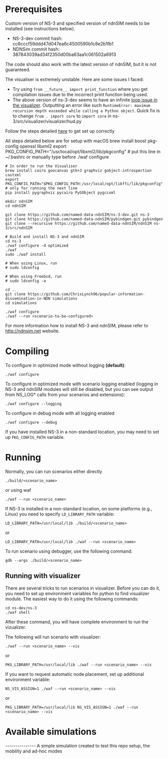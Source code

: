 Prerequisites
=============

Custom version of NS-3 and specified version of ndnSIM needs to be installed (see instructions below).

- NS-3-dev commit hash: cc8cccf59ddd47d047ea6c4500590b1c8e2b1fb1
- NDNSim commit hash: 387843039ad34f2350d00ba63aa1c061502a6913

The code should also work with the latest version of ndnSIM, but it is not guaranteed.

The visualiser is extremely unstable. Here are some issues I faced:

- Try using `from __future__ import print_function` where you get compilation issues due to the incorrect print function being used.
- The above version of ns-3-dev seems to have an infinite [loop issue in the visualizer](https://github.com/named-data-ndnSIM/ndnSIM/issues/93). Outputting an error like such `RuntimeError: maximum recursion depth exceeded while calling a Python object`. Quick fix is to change `from . import core` to `import core` in ns-3/src/visualizer/visualizer/hud.py

Follow the steps detailed [here](https://ndnsim.net/current/getting-started.html) to get set up correctly

All steps detailed below are for setup with macOS
    brew install boost pkg-config openssl libxml2
    export PKG_CONFIG_PATH="/usr/local/opt/libxml2/lib/pkgconfig"   # put this line in ~/.bashrc or manually type before ./waf configure

    # In order to run the Visualiser
    brew install cairo goocanvas gtk+3 graphviz gobject-introspection castxml
    export PKG_CONFIG_PATH="$PKG_CONFIG_PATH:/usr/local/opt/libffi/lib/pkgconfig"  # only for running the next line
    pip install pygraphviz pycairo PyGObject pygccxml

    mkdir ndnSIM
    cd ndnSIM

    git clone https://github.com/named-data-ndnSIM/ns-3-dev.git ns-3
    git clone https://github.com/named-data-ndnSIM/pybindgen.git pybindgen
    git clone --recursive https://github.com/named-data-ndnSIM/ndnSIM ns-3/src/ndnSIM

    # Build and install NS-3 and ndnSIM
    cd ns-3
    ./waf configure -d optimized
    ./waf
    sudo ./waf install

    # When using Linux, run
    # sudo ldconfig

    # When using Freebsd, run
    # sudo ldconfig -a

    cd ..
    git clone https://github.com/ChrisLynch96/popular-information-dissemination-in-NDN simulations
    cd simulations

    ./waf configure
    ./waf --run <scenario-to-be-configured>

For more information how to install NS-3 and ndnSIM, please refer to http://ndnsim.net website.

Compiling
=========

To configure in optimized mode without logging **(default)**:

    ./waf configure

To configure in optimized mode with scenario logging enabled (logging in NS-3 and ndnSIM modules will still be disabled,
but you can see output from NS_LOG* calls from your scenarios and extensions):

    ./waf configure --logging

To configure in debug mode with all logging enabled

    ./waf configure --debug

If you have installed NS-3 in a non-standard location, you may need to set up ``PKG_CONFIG_PATH`` variable.

Running
=======

Normally, you can run scenarios either directly

    ./build/<scenario_name>

or using waf

    ./waf --run <scenario_name>

If NS-3 is installed in a non-standard location, on some platforms (e.g., Linux) you need to specify ``LD_LIBRARY_PATH`` variable:

    LD_LIBRARY_PATH=/usr/local/lib ./build/<scenario_name>

or

    LD_LIBRARY_PATH=/usr/local/lib ./waf --run <scenario_name>

To run scenario using debugger, use the following command:

    gdb --args ./build/<scenario_name>

Running with visualizer
-----------------------

There are several tricks to run scenarios in visualizer.  Before you can do it, you need to set up environment variables for python to find visualizer module.  The easiest way to do it using the following commands:

    cd ns-dev/ns-3
    ./waf shell

After these command, you will have complete environment to run the vizualizer.

The following will run scenario with visualizer:

    ./waf --run <scenario_name> --vis

or

    PKG_LIBRARY_PATH=/usr/local/lib ./waf --run <scenario_name> --vis

If you want to request automatic node placement, set up additional environment variable:

    NS_VIS_ASSIGN=1 ./waf --run <scenario_name> --vis

or

    PKG_LIBRARY_PATH=/usr/local/lib NS_VIS_ASSIGN=1 ./waf --run <scenario_name> --vis

Available simulations
=====================

<mobility-test>
---------------
A simple simulation created to test this repo setup, the mobility and ad-hoc modes
